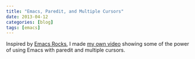 ```yaml
---
title: "Emacs, Paredit, and Multiple Cursors"
date: 2013-04-12
categories: [blog]
tags: [emacs]
---
```

Inspired by [Emacs Rocks](http://emacsrocks.com), I made [my own video](http://www.youtube.com/watch?v=4wvLGJQxEjQ) showing some of the power of using Emacs with paredit and multiple cursors.
